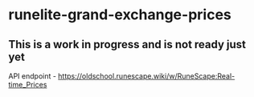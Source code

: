 # runelite-grand-exchange-prices

## This is a work in progress and is not ready just yet

API endpoint - <https://oldschool.runescape.wiki/w/RuneScape:Real-time_Prices>

